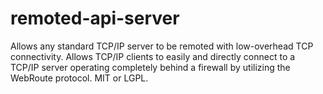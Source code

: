 # remoted-api-server
Allows any standard TCP/IP server to be remoted with low-overhead TCP connectivity.  Allows TCP/IP clients to easily and directly connect to a TCP/IP server operating completely behind a firewall by utilizing the WebRoute protocol.  MIT or LGPL.
